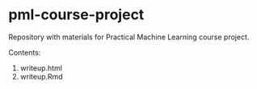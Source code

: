 pml-course-project
==================

Repository with materials for Practical Machine Learning course project.

Contents:

1. writeup.html
2. writeup.Rmd
